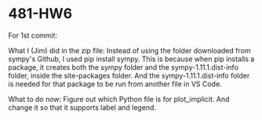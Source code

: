 # 481-HW6

For 1st commit:

What I (Jim) did in the zip file:
Instead of using the folder downloaded from sympy's Github, I used pip install sympy.
This is because when pip installs a package, it creates both the sympy folder and the sympy-1.11.1.dist-info folder, inside the site-packages folder. And the sympy-1.11.1.dist-info folder is needed for that package to be run from another file in VS Code.

What to do now:
Figure out which Python file is for plot_implicit. And change it so that it supports label and legend.
